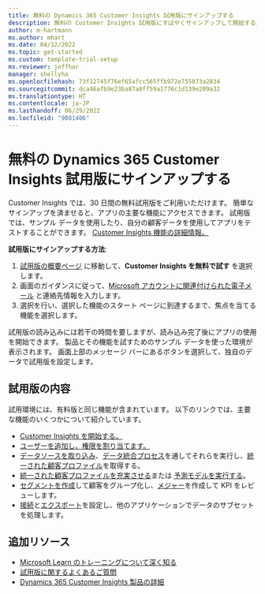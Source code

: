 ```yaml
---
title: 無料の Dynamics 365 Customer Insights 試用版にサインアップする
description: 無料の Customer Insights 試用版にすばやくサインアップして開始する方法について説明します。 アプリについて深く掘り下げたり、さらなる学習リソースを見つけることができます。
author: m-hartmann
ms.author: mhart
ms.date: 04/12/2022
ms.topic: get-started
ms.custom: template-trial-setup
ms.reviewer: jeffhar
manager: shellyha
ms.openlocfilehash: 73f12745f76ef65afcc565ffb972e755073a2834
ms.sourcegitcommit: dca46afb9e23ba87a0ff59a1776c1d139e209a32
ms.translationtype: HT
ms.contentlocale: ja-JP
ms.lasthandoff: 06/29/2022
ms.locfileid: "9081406"
---
```

# <a name="sign-up-for-a-free-dynamics-365-customer-insights-trial"></a>無料の Dynamics 365 Customer Insights 試用版にサインアップする

Customer Insights では、30 日間の無料試用版をご利用いただけます。 簡単なサインアップを済ませると、アプリの主要な機能にアクセスできます。 試用版では、サンプル データを使用したり、自分の顧客データを使用してアプリをテストすることができます。 [Customer Insights 機能の詳細情報。](overview.md)

**試用版にサインアップする方法**:

1. [試用版の概要ページ](https://dynamics.microsoft.com/ai/customer-insights/) に移動して、**Customer Insights を無料で試す** を選択します。
1. 画面のガイダンスに従って、[Microsoft アカウントに関連付けられた電子メール](https://support.microsoft.com/windows/what-is-a-microsoft-account-4a7c48e9-ff5a-e9c6-5a5c-1a57d66c3bfa) と連絡先情報を入力します。
1. 選択を行い、選択した機能のスタート ページに到達するまで、焦点を当てる機能を選択します。

試用版の読み込みには若干の時間を要しますが、読み込み完了後にアプリの使用を開始できます。 製品とその機能を試すためのサンプル データを使った環境が表示されます。 画面上部のメッセージ バーにあるボタンを選択して、独自のデータで試用版を設定します。

## <a name="what-to-try"></a>試用版の内容

試用環境には、有料版と同じ機能が含まれています。 以下のリンクでは、主要な機能のいくつかについて紹介しています。

- [Customer Insights を開始する。](get-started.md)
- [ユーザーを追加し、権限を割り当てます。](permissions.md)
- [データソースを取り込み](data-sources.md)、[データ統合プロセス](data-unification.md)を通してそれらを実行し、[統一された顧客プロファイル](customer-profiles.md)を取得する。
- [統一された顧客プロファイルを充実させる](enrichment-hub.md)または [予測モデルを実行する](predictions-overview.md)。
- [セグメントを作成](segments.md)して顧客をグループ化し、[メジャー](measures.md)を作成して KPI をレビューします。
- [接続](connections.md)と[エクスポート](export-destinations.md)を設定し、他のアプリケーションでデータのサブセットを処理します。

## <a name="additional-resources"></a>追加リソース

- [Microsoft Learn のトレーニングについて深く知る](/learn/browse/?filter-products=dynamics-dynamics-cust-insights)
- [試用版に関するよくあるご質問](trial-faq.md)
- [Dynamics 365 Customer Insights 製品の詳細](https://dynamics.microsoft.com/ai/customer-insights/)
